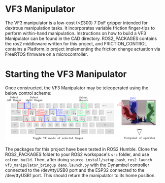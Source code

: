 # VF3 Manipulator
The VF3 manipulator is a low-cost (<£300) 7 DoF gripper intended for dextrous manipulation tasks. It incorporates variable friction finger-tips to perform within-hand manipulation. Instructions on how to build a VF3 Manipulator can be found in the CAD directory. ROS2_PACKAGES contains the ros2 middleware written for this project, and FRICTION_CONTROL contains a Platform.io project implementing the friction change actuation via FreeRTOS firmware on a microcontroller. 

# Starting the VF3 Manipulator
Once constructed, the VF3 Manipulator may be teleoperated using the below control scheme:
![The keyboard-based teleoperation scheme for the VF3 Manipulator](./keyboard_layout.png)

The packages for this project have been tested in ROS2 Humble. Clone the ROS2_PACKAGES folder to your ROS2 workspace's ``src`` folder, and use ```colcon build```. Then, after doing ```source install/setup.bash```, ```ros2 launch vf3_manipulator_bringup demo.launch.py``` with the Dynamixel controller connected to the /dev/ttyUSB0 port and the ESP32 connected to the /dev/ttyUSB1 port. This should return the manipulator to its home position.